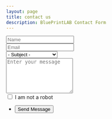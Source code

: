 ```yaml
---
layout: page
title: contact us
description: BluePrintLAB Contact Form
---
```


<section>
	<form method="post" action="https://getsimpleform.com/messages?form_api_token=af201f2a2487815fb1d745822af038bc">
		<div class="row uniform">
			<div class="6u 12u$(xsmall)">
				<input type="text" name="name" id="body" value="" placeholder="Name" required/>
			</div>
			<div class="6u$ 12u$(xsmall)">
				<input type="email" name="email" id="body" value="" placeholder="Email" required/>
			</div>
			<div class="12u$">
				<div class="select-wrapper">
					<select name="subject" id="subject">
						<option value="">- Subject -</option>
						<option value="Contact Form - Business Inquiry">Business Inquiry</option>
						<option value="Contact Form - Media Inquiry">Media Inquiry</option>
						<option value="Contact Form - Employment">Employment Inquiry</option>
					</select>
				</div>
			</div>
			<div class="12u$">
				<textarea name="body" id="body" placeholder="Enter your message" rows="6"></textarea>
			</div>
			<div class="6u$ 12u$(small)">
				<input type="hidden" name="human" value="no">
				<input type="checkbox" id="human" name="human" value="yes" required/>
				<label for="human">I am not a robot</label>
			</div>
			<div class="12u$">
				<ul class="actions">
					<li><input type="submit" value="Send Message" class="special" /></li>
					<input type="hidden" name='redirect_to' value="https://www.blueprint-lab.com/thanks"/> 
				</ul>
			</div>
		</div>
	</form>
</section>